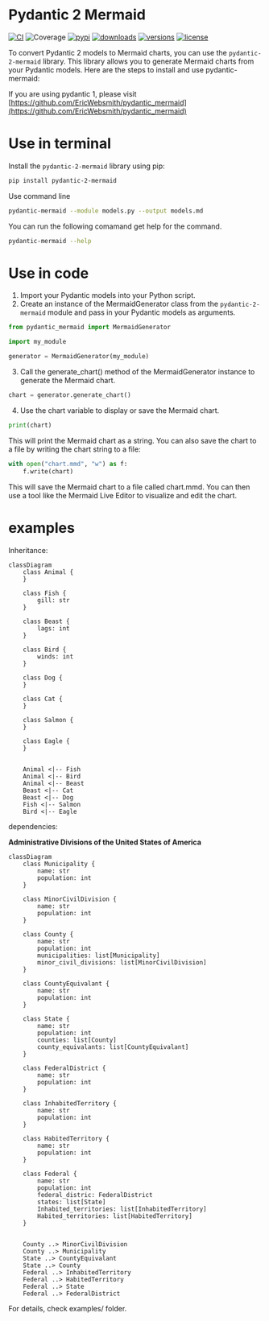 # Pydantic 2 Mermaid

[![CI](https://github.com/ericwebsmith/pydantic-2-mermaid/workflows/CI/badge.svg)](https://github.com/EricWebsmith/pydantic-2-mermaid/actions/workflows/ci.yml)
![Coverage](https://codecov.io/gh/ericwebsmith/pydantic-2-mermaid/branch/main/graph/badge.svg)
[![pypi](https://img.shields.io/pypi/v/pydantic-2-mermaid.svg)](https://pypi.python.org/pypi/pydantic-2-mermaid)
[![downloads](https://static.pepy.tech/badge/pydantic-2-mermaid/month)](https://pepy.tech/project/pydantic-2-mermaid)
[![versions](https://img.shields.io/pypi/pyversions/pydantic-2-mermaid.svg)](https://github.com/ericwebsmith/pydantic-2-mermaid)
[![license](https://img.shields.io/github/license/ericwebsmith/pydantic-2-mermaid.svg)](https://github.com/ericwebsmith/pydantic-2-mermaid/blob/main/LICENSE)

To convert Pydantic 2 models to Mermaid charts, you can use the `pydantic-2-mermaid` library. This library allows you to generate Mermaid charts from your Pydantic models. Here are the steps to install and use pydantic-mermaid:

If you are using pydantic 1, please visit [https://github.com/EricWebsmith/pydantic_mermaid](https://github.com/EricWebsmith/pydantic_mermaid)

# Use in terminal

Install the `pydantic-2-mermaid` library using pip:

```bash
pip install pydantic-2-mermaid
```

Use command line
```bash
pydantic-mermaid --module models.py --output models.md
```

You can run the following comamand get help for the command.
```bash
pydantic-mermaid --help
```

# Use in code

1. Import your Pydantic models into your Python script.
2. Create an instance of the MermaidGenerator class from the `pydantic-2-mermaid` module and pass in your Pydantic models as arguments.

```python
from pydantic_mermaid import MermaidGenerator

import my_module

generator = MermaidGenerator(my_module)
```

3. Call the generate_chart() method of the MermaidGenerator instance to generate the Mermaid chart.

```python
chart = generator.generate_chart()
```

4. Use the chart variable to display or save the Mermaid chart.
```python
print(chart)
```

This will print the Mermaid chart as a string. You can also save the chart to a file by writing the chart string to a file:

```python
with open("chart.mmd", "w") as f:
    f.write(chart)
```

This will save the Mermaid chart to a file called chart.mmd. You can then use a tool like the Mermaid Live Editor to visualize and edit the chart.

# examples

Inheritance: 

```mermaid
classDiagram
    class Animal {
    }

    class Fish {
        gill: str
    }

    class Beast {
        lags: int
    }

    class Bird {
        winds: int
    }

    class Dog {
    }

    class Cat {
    }

    class Salmon {
    }

    class Eagle {
    }


    Animal <|-- Fish
    Animal <|-- Bird
    Animal <|-- Beast
    Beast <|-- Cat
    Beast <|-- Dog
    Fish <|-- Salmon
    Bird <|-- Eagle
```

dependencies:

**Administrative Divisions of the United States of America**

```mermaid
classDiagram
    class Municipality {
        name: str
        population: int
    }

    class MinorCivilDivision {
        name: str
        population: int
    }

    class County {
        name: str
        population: int
        municipalities: list[Municipality]
        minor_civil_divisions: list[MinorCivilDivision]
    }

    class CountyEquivalant {
        name: str
        population: int
    }

    class State {
        name: str
        population: int
        counties: list[County]
        county_equivalants: list[CountyEquivalant]
    }

    class FederalDistrict {
        name: str
        population: int
    }

    class InhabitedTerritory {
        name: str
        population: int
    }

    class HabitedTerritory {
        name: str
        population: int
    }

    class Federal {
        name: str
        population: int
        federal_distric: FederalDistrict
        states: list[State]
        Inhabited_territories: list[InhabitedTerritory]
        Habited_territories: list[HabitedTerritory]
    }


    County ..> MinorCivilDivision
    County ..> Municipality
    State ..> CountyEquivalant
    State ..> County
    Federal ..> InhabitedTerritory
    Federal ..> HabitedTerritory
    Federal ..> State
    Federal ..> FederalDistrict

```

For details, check examples/ folder.